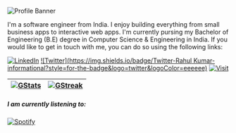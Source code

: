![Profile Banner](./github-banner.jpg)

I'm a software engineer from India. I enjoy building everything from small business apps to interactive web apps. I'm currently pursing my Bachelor of Engineering (B.E) degree in Computer Science & Engineering in India. If you would like to get in touch with me, you can do so using the following links:

[![LinkedIn](https://img.shields.io/badge/LinkedIn-Rahul-KUmar23-informational?style=for-the-badge&logo=linkedin&logoColor=eeeeee)](https://www.linkedin.com/in/rahul-kumar23)
[![Twitter](https://img.shields.io/badge/Twitter-Rahul Kumar-informational?style=for-the-badge&logo=twitter&logoColor=eeeeee)](https://twitter.com/godnondsilva)
[![Visit](https://img.shields.io/badge/Visit-rahulKumar.vercel.app-informational?style=for-the-badge&logo=slashdot&logoColor=eeeeee)](https://godnondsilva.vercel.app)

| [![GStats](https://github-readme-stats.vercel.app/api?username=krrahul23&count_private=true&show_icons=true&theme=github_dark&bg_color=222222)](https://github.com/krrahul23) | [![GStreak](https://github-readme-streak-stats.herokuapp.com/?user=krrahul23&theme=github-dark-blue&background=222222)](https://github.com/krrahul23) | 
|-|-|

##### I am currently listening to:
[![Spotify](https://novatorem.vercel.app/api/spotify?background_color=0d1117&width=3px&height=3px&border_color=ffffff)](https://open.spotify.com/user/31h5gms4pi7awt543ziazy7t3mya)

